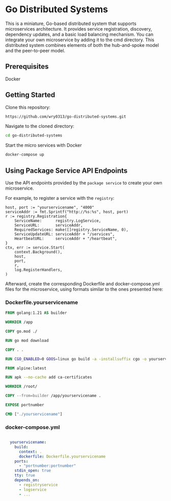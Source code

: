 # Go Distributed Systems
This is a miniature, Go-based distributed system that supports microservices architecture. It provides service registration, discovery, dependency updates, and a basic load balancing mechanism. You can integrate your own microservice by adding it to the cmd directory. This distributed system combines elements of both the hub-and-spoke model and the peer-to-peer model.
## Prerequisites
Docker
## Getting Started
Clone this repository:
``` bash
https://github.com/wry0313/go-distributed-systems.git
```
Navigate to the cloned directory:
``` bash
cd go-distributed-systems
```
Start the micro services with Docker
``` bash
docker-compose up
```
## Using Package Service API Endpoints
Use the API endpoints provided by the `package service` to create your own microservice. 

For example, to register a service with the `registry`:
``` golang
host, port := "yourservicename", "4000"
serviceAddr := fmt.Sprintf("http://%s:%s", host, port)
r := registry.Registration{
	ServiceName:      registry.LogService,
	ServiceURL:       serviceAddr,
	RequiredServices: make([]registry.ServiceName, 0),
	ServiceUpdateURL: serviceAddr + "/services",
	HeartbeatURL:     serviceAddr + "/heartbeat",
}
ctx, err := service.Start(
	context.Background(),
	host,
	port,
	r,
	log.RegisterHandlers,
)
```
Afterward, create the corresponding Dockerfile and docker-compose.yml files for the microservice, using formats similar to the ones presented here:
### Dockerfile.yourservicename
``` Dockerfile
FROM golang:1.21 AS builder

WORKDIR /app

COPY go.mod ./

RUN go mod download

COPY . .

RUN CGO_ENABLED=0 GOOS=linux go build -a -installsuffix cgo -o yourservicename ./cmd/yourservicename

FROM alpine:latest  

RUN apk --no-cache add ca-certificates

WORKDIR /root/

COPY --from=builder /app/yourservicename .

EXPOSE portnumber

CMD ["./yourservicename"]
```
### docker-compose.yml
``` yml

  yourservicename:
    build:
      context: .
      dockerfile: Dockerfile.yourservicename
    ports:
      - "portnumber:portnumber"
    stdin_open: true
    tty: true
    depends_on:
      - registryservice
      - logservice
      - ...
```
